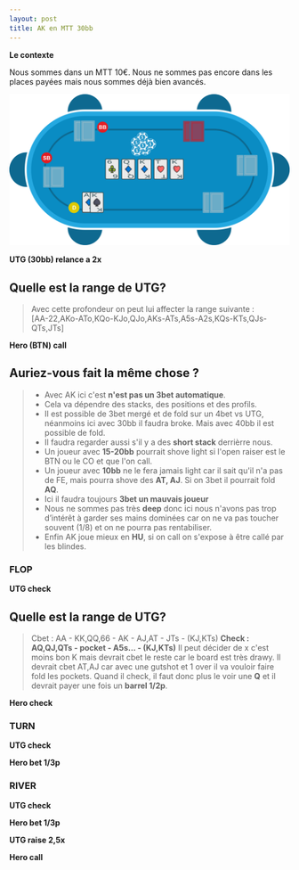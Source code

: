 ```yaml
---
layout: post
title: AK en MTT 30bb
---
```

**Le contexte**

Nous sommes dans un MTT 10€.
Nous ne sommes pas encore dans les places payées mais nous sommes déjà bien avancés.

![](../img/spots/2018-10-18-spot-1-AK.png)

**UTG (30bb) relance a 2x**

## Quelle est la range de UTG?

> Avec cette profondeur on peut lui affecter la range suivante :<br/>
> [AA-22,AKo-ATo,KQo-KJo,QJo,AKs-ATs,A5s-A2s,KQs-KTs,QJs-QTs,JTs]

**Hero (BTN) call**

## Auriez-vous fait la même chose ?

> - Avec AK ici c'est **n'est pas un 3bet automatique**.
> - Cela va dépendre des stacks, des positions et des profils.
> - Il est possible de 3bet mergé et de fold sur un 4bet vs UTG, néanmoins ici avec 30bb il faudra broke. Mais avec 40bb il est possible de fold.
> - Il faudra regarder aussi s'il y a des **short stack** derrièrre nous.
> - Un joueur avec **15-20bb** pourrait shove light si l'open raiser est le BTN ou le CO et que l'on call.
> - Un joueur avec **10bb** ne le fera jamais light car il sait qu'il n'a pas de FE, mais pourra shove des **AT, AJ**. Si on 3bet il pourrait fold **AQ**.
> - Ici il faudra toujours **3bet un mauvais joueur**
> - Nous ne sommes pas très **deep** donc ici nous n'avons pas trop d’intérêt à garder ses mains dominées car on ne va pas toucher souvent (1/8) et on ne pourra pas rentabiliser.
> - Enfin AK joue mieux en **HU**, si on call on s'expose à être callé par les blindes.

### FLOP

**UTG check**

## Quelle est la range de UTG?

> Cbet : AA - KK,QQ,66 - AK - AJ,AT - JTs - (KJ,KTs)
> **Check : AQ,QJ,QTs - pocket - A5s... - (KJ,KTs)**
> Il peut décider de x c'est moins bon K mais devrait cbet le reste car le board est très drawy.
> Il devrait cbet AT,AJ car avec une gutshot et 1 over il va vouloir faire fold les pockets.
> Quand il check, il faut donc plus le voir une **Q** et il devrait payer une fois un **barrel 1/2p**.

**Hero check**

### TURN

**UTG check**

**Hero bet 1/3p**

### RIVER

**UTG check**

**Hero bet 1/3p**

**UTG raise 2,5x**

**Hero call**

<!--stackedit_data:
eyJoaXN0b3J5IjpbMTI3ODAxMDU4NywtMzI5MjkwODQxLC00MD
IwODY5MjcsLTE0NTQ5MTIzNTQsMTU3NTA2MDQ0NSwtMTUxODk0
NjM1NCwtMTA1MDIxODU3OCwyMDk3NDc5OTg0LDEyNDA5MTU0OT
ldfQ==
-->